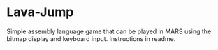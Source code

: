 # Lava-Jump
Simple assembly language game that can be played in MARS using the bitmap display and keyboard input. Instructions in readme.

